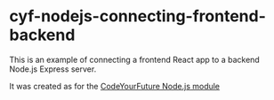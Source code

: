 # cyf-nodejs-connecting-frontend-backend

This is an example of connecting a frontend React app to a backend Node.js Express server.   

It was created as for the [CodeYourFuture Node.js module](https://syllabus.codeyourfuture.io/node/index)